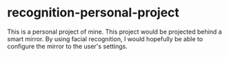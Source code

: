 # recognition-personal-project
This is a personal project of mine. This project would be projected behind a smart mirror. By using facial recognition, I would hopefully be able to configure the mirror to the user's settings.
